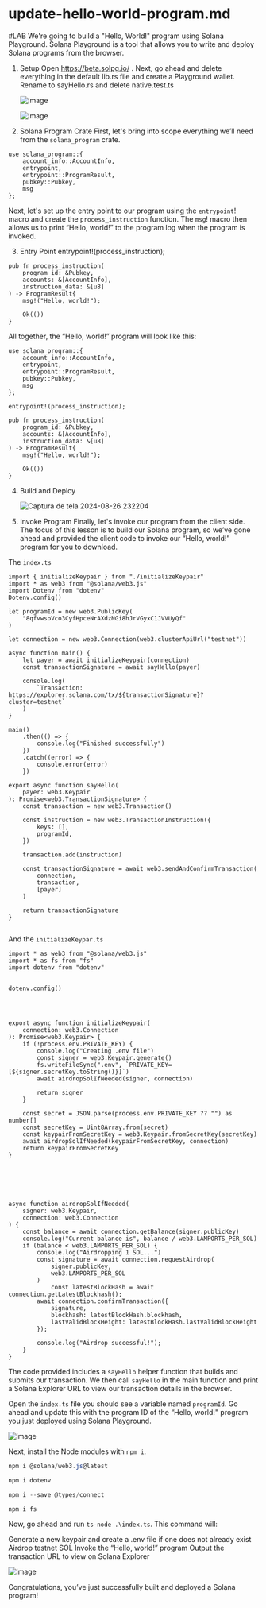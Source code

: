 # update-hello-world-program.md

#LAB
We're going to build a "Hello, World!" program using Solana Playground. Solana Playground is a tool that allows you to write and deploy Solana programs from the browser.

1. Setup
   Open https://beta.solpg.io/ . Next, go ahead and delete everything in the default lib.rs file and create a Playground wallet. Rename to sayHello.rs and delete native.test.ts

   ![image](https://github.com/user-attachments/assets/83d7b31b-d68b-4eb5-be46-502848f7031c)

   ![image](https://github.com/user-attachments/assets/609bed19-e6fd-493b-9fac-01cdee9acbbe)

2. Solana Program Crate
   First, let's bring into scope everything we’ll need from the ```solana_program``` crate.

```
use solana_program::{
    account_info::AccountInfo,
    entrypoint,
    entrypoint::ProgramResult,
    pubkey::Pubkey,
    msg
};
```
Next, let's set up the entry point to our program using the ```entrypoint```! macro and create the ```process_instruction``` function. The ```msg```! macro then allows us to print “Hello, world!” to the program log when the program is invoked.

3. Entry Point
   entrypoint!(process_instruction);
```
pub fn process_instruction(
    program_id: &Pubkey,
    accounts: &[AccountInfo],
    instruction_data: &[u8]
) -> ProgramResult{
    msg!("Hello, world!");

    Ok(())
}
```
All together, the “Hello, world!” program will look like this:

```
use solana_program::{
    account_info::AccountInfo,
    entrypoint,
    entrypoint::ProgramResult,
    pubkey::Pubkey,
    msg
};

entrypoint!(process_instruction);

pub fn process_instruction(
    program_id: &Pubkey,
    accounts: &[AccountInfo],
    instruction_data: &[u8]
) -> ProgramResult{
    msg!("Hello, world!");

    Ok(())
}
```
4. Build and Deploy
   
   ![Captura de tela 2024-08-26 232204](https://github.com/user-attachments/assets/e7de2a4c-5f6f-4998-b4b9-f83d02810bb9)

6. Invoke Program
Finally, let's invoke our program from the client side. The focus of this lesson is to build our Solana program, so we’ve gone ahead and provided the client code to invoke our “Hello, world!” program for you to download.

The ```index.ts``` 
```
import { initializeKeypair } from "./initializeKeypair"
import * as web3 from "@solana/web3.js"
import Dotenv from "dotenv"
Dotenv.config()

let programId = new web3.PublicKey(
    "8qfvwsoVco3CyfHpceNrAXdzNGi8hJrVGyxC1JVVUyQf"
)

let connection = new web3.Connection(web3.clusterApiUrl("testnet"))

async function main() {
    let payer = await initializeKeypair(connection)
    const transactionSignature = await sayHello(payer)
    
    console.log(
        `Transaction: https://explorer.solana.com/tx/${transactionSignature}?cluster=testnet`
    )
}

main()
    .then(() => {
        console.log("Finished successfully")
    })
    .catch((error) => {
        console.error(error)
    })
    
export async function sayHello(
    payer: web3.Keypair
): Promise<web3.TransactionSignature> {
    const transaction = new web3.Transaction()

    const instruction = new web3.TransactionInstruction({
        keys: [],
        programId,
    })

    transaction.add(instruction)

    const transactionSignature = await web3.sendAndConfirmTransaction(
        connection,
        transaction,
        [payer]
    )

    return transactionSignature
}


```

And the ```initializeKeypar.ts```

```
import * as web3 from "@solana/web3.js"
import * as fs from "fs"
import dotenv from "dotenv"


dotenv.config()




export async function initializeKeypair(
    connection: web3.Connection
): Promise<web3.Keypair> {
    if (!process.env.PRIVATE_KEY) {
        console.log("Creating .env file")
        const signer = web3.Keypair.generate()
        fs.writeFileSync(".env", `PRIVATE_KEY=[${signer.secretKey.toString()}]`)
        await airdropSolIfNeeded(signer, connection)

        return signer
    }

    const secret = JSON.parse(process.env.PRIVATE_KEY ?? "") as number[]
    const secretKey = Uint8Array.from(secret)
    const keypairFromSecretKey = web3.Keypair.fromSecretKey(secretKey)
    await airdropSolIfNeeded(keypairFromSecretKey, connection)
    return keypairFromSecretKey
}






async function airdropSolIfNeeded(
    signer: web3.Keypair,
    connection: web3.Connection
) {
    const balance = await connection.getBalance(signer.publicKey)
    console.log("Current balance is", balance / web3.LAMPORTS_PER_SOL)
    if (balance < web3.LAMPORTS_PER_SOL) {
        console.log("Airdropping 1 SOL...")
        const signature = await connection.requestAirdrop(
            signer.publicKey,
            web3.LAMPORTS_PER_SOL
        )
            const latestBlockHash = await connection.getLatestBlockhash();
        await connection.confirmTransaction({
            signature,
            blockhash: latestBlockHash.blockhash,
            lastValidBlockHeight: latestBlockHash.lastValidBlockHeight
        });

        console.log("Airdrop successful!");
    }
}

```


The code provided includes a ```sayHello``` helper function that builds and submits our transaction. We then call ```sayHello``` in the main function and print a Solana Explorer URL to view our transaction details in the browser.

Open the ```index.ts``` file you should see a variable named ```programId```. Go ahead and update this with the program ID of the “Hello, world!" program you just deployed using Solana Playground.

![image](https://github.com/user-attachments/assets/d1216bde-2ec9-43e6-ba6d-b7cc470572c8)

Next, install the Node modules with ```npm i```.

``` PowerShell
npm i @solana/web3.js@latest 
```

``` PowerShell
npm i dotenv
```

``` PowerShell
npm i --save @types/connect 
```

``` PowerShell
npm i fs 
```


Now, go ahead and run ```ts-node .\index.ts```. This command will:

Generate a new keypair and create a .env file if one does not already exist
Airdrop testnet SOL
Invoke the “Hello, world!” program
Output the transaction URL to view on Solana Explorer

![image](https://github.com/user-attachments/assets/2e64aa5d-8993-4a72-a773-e8bfb46a2737)

Congratulations, you’ve just successfully built and deployed a Solana program!
